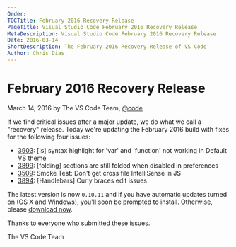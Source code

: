 ```yaml
---
Order:
TOCTitle: February 2016 Recovery Release
PageTitle: Visual Studio Code February 2016 Recovery Release
MetaDescription: Visual Studio Code February 2016 Recovery Release
Date: 2016-03-14
ShortDescription: The February 2016 Recovery Release of VS Code
Author: Chris Dias
---
```


# February 2016 Recovery Release

March 14, 2016 by The VS Code Team, [@code](https://twitter.com/code)

If we find critical issues after a major update, we do what we call a "recovery" release. Today we're updating the February 2016 build with fixes for the following four issues:

- [3903](https://github.com/microsoft/vscode/issues/3903): [js] syntax highlight for 'var' and 'function' not working in Default VS theme
- [3899](https://github.com/microsoft/vscode/issues/3899): [folding] sections are still folded when disabled in preferences
- [3509](https://github.com/microsoft/vscode/issues/3509): Smoke Test: Don't get cross file IntelliSense in JS
- [3894](https://github.com/microsoft/vscode/issues/3894): [Handlebars] Curly braces edit issues

The latest version is now `0.10.11` and if you have automatic updates turned on (OS X and Windows), you'll soon be prompted to install. Otherwise, please [download now](https://code.visualstudio.com).

Thanks to everyone who submitted these issues.

The VS Code Team